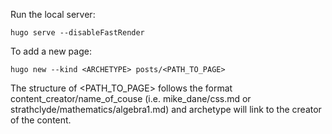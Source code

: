 
Run the local server:

```
hugo serve --disableFastRender
```

To add a new page:

```
hugo new --kind <ARCHETYPE> posts/<PATH_TO_PAGE>
```

The structure of <PATH_TO_PAGE> follows the format content_creator/name_of_couse (i.e. mike_dane/css.md or strathclyde/mathematics/algebra1.md) and archetype will link to the creator of the content.